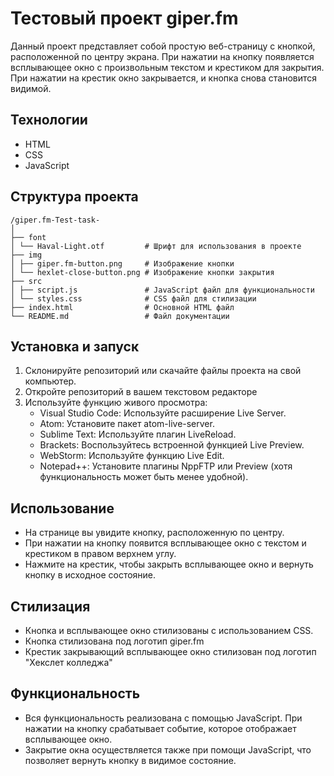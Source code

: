 # Тестовый проект giper.fm

Данный проект представляет собой простую веб-страницу с кнопкой, расположенной по центру экрана. При нажатии на кнопку появляется всплывающее окно с произвольным текстом и крестиком для закрытия. При нажатии на крестик окно закрывается, и кнопка снова становится видимой.

## Технологии

- HTML
- CSS
- JavaScript

## Структура проекта

```
/giper.fm-Test-task-
│
├── font
│ └── Haval-Light.otf         # Шрифт для использования в проекте
├── img
│ ├── giper.fm-button.png     # Изображение кнопки
│ └── hexlet-close-button.png # Изображение кнопки закрытия
├── src
│ ├── script.js               # JavaScript файл для функциональности
│ └── styles.css              # CSS файл для стилизации
├── index.html                # Основной HTML файл
└── README.md                 # Файл документации
```

## Установка и запуск

1. Склонируйте репозиторий или скачайте файлы проекта на свой компьютер.
2. Откройте репозиторий в вашем текстовом редакторе
3. Используйте функцию живого просмотра:
    - Visual Studio Code: Используйте расширение Live Server.
    - Atom: Установите пакет atom-live-server.
    - Sublime Text: Используйте плагин LiveReload.
    - Brackets: Воспользуйтесь встроенной функцией Live Preview.
    - WebStorm: Используйте функцию Live Edit.
    - Notepad++: Установите плагины NppFTP или Preview (хотя функциональность может быть менее удобной).

## Использование

- На странице вы увидите кнопку, расположенную по центру.
- При нажатии на кнопку появится всплывающее окно с текстом и крестиком в правом верхнем углу.
- Нажмите на крестик, чтобы закрыть всплывающее окно и вернуть кнопку в исходное состояние.

## Стилизация

- Кнопка и всплывающее окно стилизованы с использованием CSS. 
- Кнопка стилизована под логотип giper.fm
- Крестик закрывающий всплывающее окно стилизован под логотип "Хекслет колледжа" 

## Функциональность

- Вся функциональность реализована с помощью JavaScript. При нажатии на кнопку срабатывает событие, которое отображает всплывающее окно.
- Закрытие окна осуществляется также при помощи JavaScript, что позволяет вернуть кнопку в видимое состояние.

